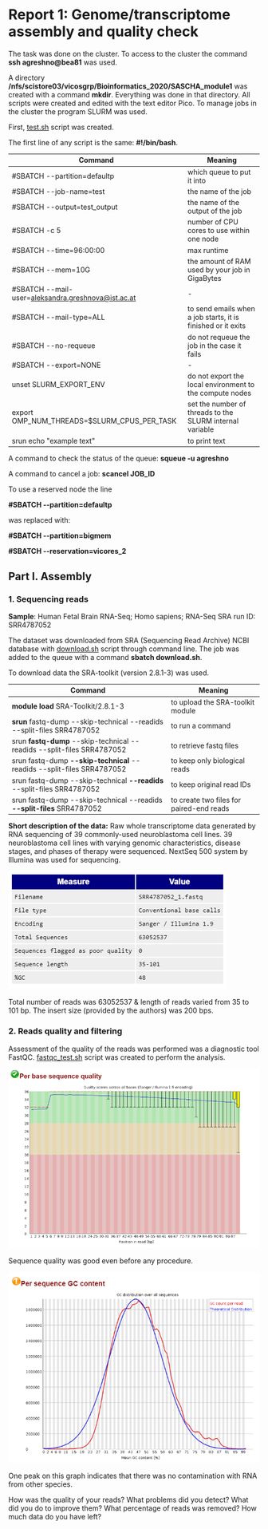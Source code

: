 # Report 1: Genome/transcriptome assembly and quality check

The task was done on the cluster. To access to the cluster the command **ssh agreshno@bea81** was used.

A directory **/nfs/scistore03/vicosgrp/Bioinformatics_2020/SASCHA_module1** was created with a command **mkdir**. Everything was done in that directory. All scripts were created and edited with the text editor Pico. To manage jobs in the cluster the program SLURM was used.

First, [test.sh](https://github.com/agreshno/bioinf/blob/master/test.sh) script was created. 

The first line of any script is the same: **#!/bin/bash**. 

Command | Meaning
-|-
#SBATCH --partition=defaultp | which queue to put it into 
#SBATCH --job-name=test | the name of the job
#SBATCH --output=test_output | the name of the output of the job
#SBATCH -c 5 | number of CPU cores to use within one node
#SBATCH --time=96:00:00 | max runtime
#SBATCH --mem=10G | the amount of RAM used by your job in GigaBytes
#SBATCH --mail-user=aleksandra.greshnova@ist.ac.at | -
#SBATCH --mail-type=ALL | to send emails when a job starts, it is finished or it exits
#SBATCH --no-requeue | do not requeue the job in the case it fails
#SBATCH --export=NONE | -
unset SLURM_EXPORT_ENV | do not export the local environment to the compute nodes
export OMP_NUM_THREADS=$SLURM_CPUS_PER_TASK | set the number of threads to the SLURM internal variable
srun echo "example text" | to print text

A command to check the status of the queue: **squeue -u agreshno**

A command to cancel a job: **scancel JOB_ID**

To use a reserved node the line 

**#SBATCH --partition=defaultp** 

was replaced with:

**#SBATCH --partition=bigmem**

**#SBATCH --reservation=vicores_2**

## Part I. Assembly

### 1. Sequencing reads

**Sample**: Human Fetal Brain RNA-Seq; Homo sapiens; RNA-Seq
SRA run ID: SRR4787052

The dataset was downloaded from SRA (Sequencing Read Archive) NCBI database with [download.sh](https://github.com/agreshno/bioinf/blob/master/download.sh) script through command line. The job was added to the queue with a command **sbatch download.sh**.

To download data the SRA-toolkit (version 2.8.1-3) was used.

Command | Meaning
-|-
**module load** SRA-Toolkit/2.8.1-3 | to upload the SRA-toolkit module
**srun** fastq-dump --skip-technical --readids --split-files SRR4787052 | to run a command
srun **fastq-dump** --skip-technical --readids --split-files SRR4787052 | to retrieve fastq files
srun fastq-dump **--skip-technical** --readids --split-files SRR4787052 | to keep only biological reads
srun fastq-dump --skip-technical **--readids** --split-files SRR4787052 | to keep original read IDs
srun fastq-dump --skip-technical --readids **--split-files** SRR4787052 | to create two files for paired-end reads

**Short description of the data:** Raw whole transcriptome data generated by RNA sequencing of 39 commonly-used neuroblastoma cell lines. 39 neuroblastoma cell lines with varying genomic characteristics, disease stages, and phases of therapy were sequenced. NextSeq 500 system by Illumina was used for sequencing.  

![basic_stat](https://github.com/agreshno/bioinf/blob/master/basic_stat.png)

Total number of reads was 63052537 & length of reads varied from 35 to 101 bp. The insert size (provided by the authors) was 200 bps. 

### 2. Reads quality and filtering

Assessment of the quality of the reads was performed was a diagnostic tool FastQC. [fastqc_test.sh](https://github.com/agreshno/bioinf/blob/master/fastqc_test.sh) script was created to perform the analysis.

![seq qual](https://github.com/agreshno/bioinf/blob/master/seq_qual.png)

Sequence quality was good even before any procedure. 

![per seq gc](https://github.com/agreshno/bioinf/blob/master/per_seq_gc.png)

One peak on this graph indicates that there was no contamination with RNA from other species.

How was the quality of your reads? What problems did you detect? What did you do to improve them? What percentage of reads was removed? How much data do you have left?
